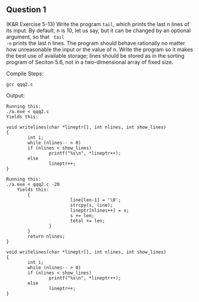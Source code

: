 ## Question 1
(K&R Exercise 5-13) Write the program <code>tail</code>, which prints the last n lines of its input. By default, n is 10, let us say, but it can be changed by an optional argument, so that <code> tail -n</code> prints the last n lines. The program should behave rationally no matter how unreasonable the input or the value of n. Write the program so it makes the best use of available storage; lines should be stored as in the sorting program of Seciton 5.6, not in a two-dimensional array of fixed size.

Compile Steps: 

	gcc qqq2.c

Output:

	Running this:
	./a.exe < qqq2.c
	Yields this:
	
	void writelines(char *lineptr[], int nlines, int show_lines)
	{
        	int i;
        	while (nlines-- > 0)
        	if (nlines < show_lines)
                	printf("%s\n", *lineptr++);
        	else
        	        lineptr++;
	}

	Running this:
	./a.exe < qqq2.c -20
        Yields this: 
			{
                        	line[len-1] = '\0';
                        	strcpy(s, line);
                        	lineptr[nlines++] = s;
                        	s += len;
                        	total += len;
                	}
        	}
        	return nlines;
	}

	void writelines(char *lineptr[], int nlines, int show_lines)
	{
        	int i;
        	while (nlines-- > 0)
        	if (nlines < show_lines)
        	        printf("%s\n", *lineptr++);
        	else
        	        lineptr++;
	}
